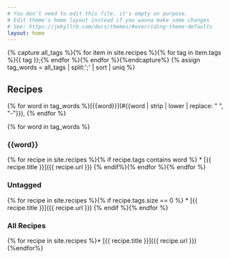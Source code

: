 ```yaml
---
# You don't need to edit this file, it's empty on purpose.
# Edit theme's home layout instead if you wanna make some changes
# See: https://jekyllrb.com/docs/themes/#overriding-theme-defaults
layout: home
---
```


{% capture all_tags %}{% for item in site.recipes %}{% for tag in item.tags %}{{ tag }};{% endfor %}{% endfor %}{%endcapture%}
{% assign tag_words = all_tags | split:';' | sort | uniq %}

## Recipes

{% for word in tag_words %}[{{word}}](#{{word | strip | lower | replace: " ", "-"}}), {% endfor %}

{% for word in tag_words %}
### {{word}}

{% for recipe in site.recipes %}{% if recipe.tags contains word %} * [{{ recipe.title }}]({{ recipe.url }})
{% endif%}{% endfor %}{% endfor %}

### Untagged

{% for recipe in site.recipes %}{% if recipe.tags.size == 0 %} * [{{ recipe.title }}]({{ recipe.url }})
{% endif %}{% endfor %}

### All Recipes
{% for recipe in site.recipes %}* [{{ recipe.title }}]({{ recipe.url }})
{%endfor%}